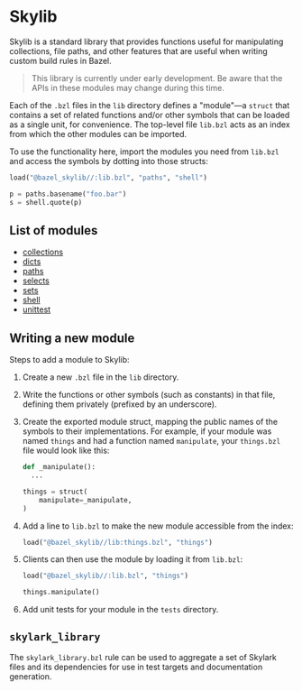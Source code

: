 # Skylib

Skylib is a standard library that provides functions useful for manipulating
collections, file paths, and other features that are useful when writing custom
build rules in Bazel.

> This library is currently under early development. Be aware that the APIs
> in these modules may change during this time.

Each of the `.bzl` files in the `lib` directory defines a "module"&mdash;a
`struct` that contains a set of related functions and/or other symbols that can
be loaded as a single unit, for convenience. The top-level file `lib.bzl` acts
as an index from which the other modules can be imported.

To use the functionality here, import the modules you need from `lib.bzl` and
access the symbols by dotting into those structs:

```python
load("@bazel_skylib//:lib.bzl", "paths", "shell")

p = paths.basename("foo.bar")
s = shell.quote(p)
```

## List of modules

* [collections](lib/collections.bzl)
* [dicts](lib/dicts.bzl)
* [paths](lib/paths.bzl)
* [selects](lib/selects.bzl)
* [sets](lib/sets.bzl)
* [shell](lib/shell.bzl)
* [unittest](lib/unittest.bzl)

## Writing a new module

Steps to add a module to Skylib:

1. Create a new `.bzl` file in the `lib` directory.

1. Write the functions or other symbols (such as constants) in that file,
   defining them privately (prefixed by an underscore).

1. Create the exported module struct, mapping the public names of the symbols
   to their implementations. For example, if your module was named `things` and
   had a function named `manipulate`, your `things.bzl` file would look like
   this:

   ```python
   def _manipulate():
     ...

   things = struct(
       manipulate=_manipulate,
   )
   ```

1. Add a line to `lib.bzl` to make the new module accessible from the index:

   ```python
   load("@bazel_skylib//lib:things.bzl", "things")
   ```

1. Clients can then use the module by loading it from `lib.bzl`:

   ```python
   load("@bazel_skylib//:lib.bzl", "things")

   things.manipulate()
   ```

1. Add unit tests for your module in the `tests` directory.

## `skylark_library`

The `skylark_library.bzl` rule can be used to aggregate a set of
Skylark files and its dependencies for use in test targets and
documentation generation.
